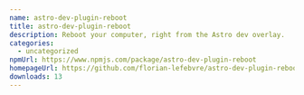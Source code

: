 ```yaml
---
name: astro-dev-plugin-reboot
title: astro-dev-plugin-reboot
description: Reboot your computer, right from the Astro dev overlay.
categories:
  - uncategorized
npmUrl: https://www.npmjs.com/package/astro-dev-plugin-reboot
homepageUrl: https://github.com/florian-lefebvre/astro-dev-plugin-reboot
downloads: 13
---
```

